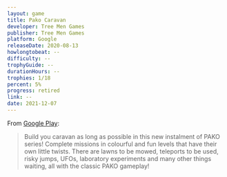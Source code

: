 ```yaml
---
layout: game
title: Pako Caravan
developer: Tree Men Games
publisher: Tree Men Games
platform: Google
releaseDate: 2020-08-13
howlongtobeat: --
difficulty: --
trophyGuide: --
durationHours: --
trophies: 1/18
percent: 5%
progress: retired
link: --
date: 2021-12-07
---
```


From [Google Play](https://play.google.com/store/apps/details?id=com.treemengames.pakocaravan):

> Build you caravan as long as possible in this new instalment of PAKO series! Complete missions in colourful and fun levels that have their own little twists. There are lawns to be mowed, teleports to be used, risky jumps, UFOs, laboratory experiments and many other things waiting, all with the classic PAKO gameplay!
